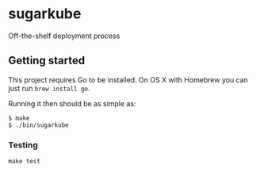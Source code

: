 # sugarkube

Off-the-shelf deployment process

## Getting started

This project requires Go to be installed. On OS X with Homebrew you can just run `brew install go`.

Running it then should be as simple as:

```console
$ make
$ ./bin/sugarkube
```

### Testing

``make test``